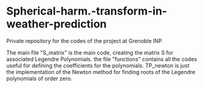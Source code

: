 # Spherical-harm.-transform-in-weather-prediction
Private repository for the codes of the project at Grenoble INP


The main file "S_matrix" is the main code, creating the matrix S for associated Legendre Polynomials.
the file "functions" contains all the codes useful for defining the coefficients for the polynomials.
TP_newton is just the implementation of the Newton method for finding roots of the Legendre polynomials of order zero.
